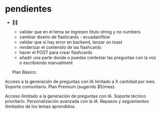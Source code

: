# pendientes

- 👨‍💻

  - validar que en el tema se ingresen titulo string y no numbers
  - cambiar diseño de flashcards - ecuadaniflow
  - validar que si hay error en backend, lanzar un toast
  - renderizar el contenido de las flashcards
  - hacer el POST para crear flashcards
  - añadir una parte donde o puedas contestar las preguntas con la voz o escribiendo manualment

  Plan Básico:

Acceso a la generación de preguntas con IA limitado a X cantidad por mes.
Soporte comunitario.
Plan Premium (sugerido $5/mes):

Acceso ilimitado a la generación de preguntas con IA.
Soporte técnico prioritario.
Personalización avanzada con la IA.
Repasos y seguimientos ilimitados de los temas aprendidos.